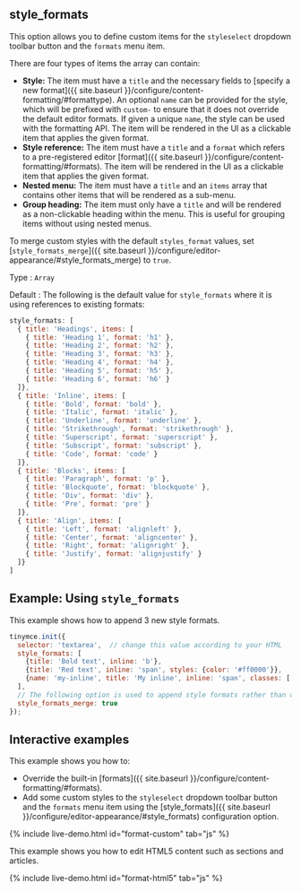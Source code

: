 
## style_formats

This option allows you to define custom items for the `styleselect` dropdown toolbar button and the `formats` menu item.

There are four types of items the array can contain:

* **Style:** The item must have a `title` and the necessary fields to [specify a new format]({{ site.baseurl }}/configure/content-formatting/#formattype). An optional `name` can be provided for the style, which will be prefixed with `custom-` to ensure that it does not override the default editor formats. If given a unique `name`, the style can be used with the formatting API. The item will be rendered in the UI as a clickable item that applies the given format.
* **Style reference:** The item must have a `title` and a `format` which refers to a pre-registered editor [format]({{ site.baseurl }}/configure/content-formatting/#formats). The item will be rendered in the UI as a clickable item that applies the given format.
* **Nested menu:** The item must have a `title` and an `items` array that contains other items that will be rendered as a sub-menu.
* **Group heading:** The item must only have a `title` and will be rendered as a non-clickable heading within the menu. This is useful for grouping items without using nested menus.

To merge custom styles with the default `styles_format` values, set [`style_formats_merge`]({{ site.baseurl }}/configure/editor-appearance/#style_formats_merge) to `true`.

Type
: `Array`

Default
: The following is the default value for `style_formats` where it is using references to existing formats:

```js
style_formats: [
  { title: 'Headings', items: [
    { title: 'Heading 1', format: 'h1' },
    { title: 'Heading 2', format: 'h2' },
    { title: 'Heading 3', format: 'h3' },
    { title: 'Heading 4', format: 'h4' },
    { title: 'Heading 5', format: 'h5' },
    { title: 'Heading 6', format: 'h6' }
  ]},
  { title: 'Inline', items: [
    { title: 'Bold', format: 'bold' },
    { title: 'Italic', format: 'italic' },
    { title: 'Underline', format: 'underline' },
    { title: 'Strikethrough', format: 'strikethrough' },
    { title: 'Superscript', format: 'superscript' },
    { title: 'Subscript', format: 'subscript' },
    { title: 'Code', format: 'code' }
  ]},
  { title: 'Blocks', items: [
    { title: 'Paragraph', format: 'p' },
    { title: 'Blockquote', format: 'blockquote' },
    { title: 'Div', format: 'div' },
    { title: 'Pre', format: 'pre' }
  ]},
  { title: 'Align', items: [
    { title: 'Left', format: 'alignleft' },
    { title: 'Center', format: 'aligncenter' },
    { title: 'Right', format: 'alignright' },
    { title: 'Justify', format: 'alignjustify' }
  ]}
]
```

## Example: Using `style_formats`

This example shows how to append 3 new style formats.

```js
tinymce.init({
  selector: 'textarea',  // change this value according to your HTML
  style_formats: [
    {title: 'Bold text', inline: 'b'},
    {title: 'Red text', inline: 'span', styles: {color: '#ff0000'}},
    {name: 'my-inline', title: 'My inline', inline: 'span', classes: [ 'my-inline' ]}
  ],
  // The following option is used to append style formats rather than overwrite the default style formats.
  style_formats_merge: true
});
```

## Interactive examples

This example shows you how to:

- Override the built-in [formats]({{ site.baseurl }}/configure/content-formatting/#formats).
- Add some custom styles to the `styleselect` dropdown toolbar button and the `formats` menu item using the [style_formats]({{ site.baseurl }}/configure/editor-appearance/#style_formats) configuration option.

{% include live-demo.html id="format-custom" tab="js" %}

This example shows you how to edit HTML5 content such as sections and articles.

{% include live-demo.html id="format-html5" tab="js" %}
